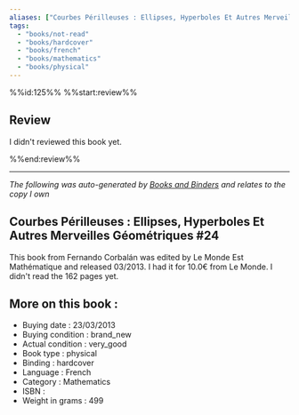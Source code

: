 ```yaml
---
aliases: ["Courbes Périlleuses : Ellipses, Hyperboles Et Autres Merveilles Géométriques #24"] 
tags: 
  - "books/not-read" 
  - "books/hardcover" 
  - "books/french"
  - "books/mathematics"
  - "books/physical"
---
```

%%id:125%%
%%start:review%%
## Review
I didn't reviewed this book yet. 

%%end:review%%

---
_The following was auto-generated by [Books and Binders](Books%20and%20Binders.md) and relates to the copy I own_
## Courbes Périlleuses : Ellipses, Hyperboles Et Autres Merveilles Géométriques #24
This book from Fernando Corbalán was edited by Le Monde Est Mathématique and released 03/2013. I had it for 10.0€ from Le Monde. I didn't read the 162 pages yet.

## More on this book :
- Buying date : 23/03/2013
- Buying condition : brand_new
- Actual condition : very_good
- Book type : physical
- Binding : hardcover
- Language : French
- Category : Mathematics
- ISBN : 
- Weight in grams : 499
